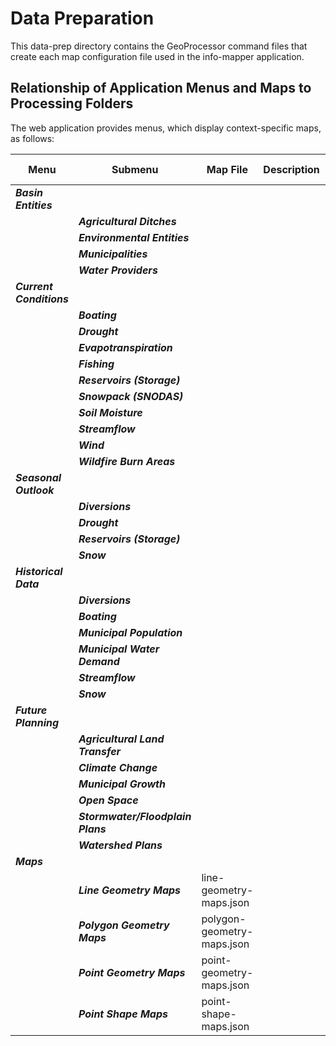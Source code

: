 # Data Preparation

This data-prep directory contains the GeoProcessor command files that create
each map configuration file used in the info-mapper application. 

## Relationship of Application Menus and Maps to Processing Folders

The web application provides menus, which display context-specific maps, as
follows:

| **Menu** | **Submenu** | **Map File** | **Description** | **Process Folder** |
| -- | -- | -- | -- | -- |
| ***Basin Entities*** | | | | |
| | ***Agricultural Ditches*** | | | |
| | ***Environmental Entities*** | | | |
| | ***Municipalities*** | | | |
| | ***Water Providers*** | | | |
| ***Current Conditions*** | | | | |
| | ***Boating*** | | | |
| | ***Drought*** | | | |
| | ***Evapotranspiration*** | | | |
| | ***Fishing*** | | | |
| | ***Reservoirs (Storage)*** | | | |
| | ***Snowpack (SNODAS)*** | | | |
| | ***Soil Moisture*** | | | |
| | ***Streamflow*** | | | |
| | ***Wind*** | | | |
| | ***Wildfire Burn Areas*** | | | |
| ***Seasonal Outlook*** | | | | |
| | ***Diversions*** | | | |
| | ***Drought*** | | | |
| | ***Reservoirs (Storage)*** | | | |
| | ***Snow*** | | | |
| ***Historical Data*** | | | | |
| | ***Diversions*** | | | |
| | ***Boating*** | | | |
| | ***Municipal Population*** | | | |
| | ***Municipal Water Demand*** | | | |
| | ***Streamflow*** | | | |
| | ***Snow*** | | | |
| ***Future Planning*** | | | | |
| | ***Agricultural Land Transfer*** | | | |
| | ***Climate Change*** | | | |
| | ***Municipal Growth*** | | | |
| | ***Open Space*** | | | |
| | ***Stormwater/Floodplain Plans*** | | | |
| | ***Watershed Plans*** | | | |
| ***Maps*** | | | |
| | ***Line Geometry Maps*** | line-geometry-maps.json | | |
| | ***Polygon Geometry Maps*** | polygon-geometry-maps.json | | |
| | ***Point Geometry Maps*** | point-geometry-maps.json | | |
| | ***Point Shape Maps*** | point-shape-maps.json | | |